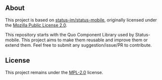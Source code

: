 ## About

This project is based on [status-im/status-mobile](https://github.com/status-im/status-mobile), originally licensed under the [Mozilla Public License 2.0](https://www.mozilla.org/MPL/2.0/).

This repository starts with the Quo Component Library used by Status-mobile. This project aims to make them reusable and improve them or extend them. Feel free to submit any suggestion/issue/PR to contribute. 

## License

This project remains under the [MPL-2.0](LICENSE.md) license.

